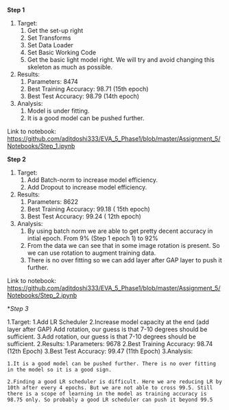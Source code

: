 ﻿**Step 1**

 

1. Target:
	1.  Get the set-up right
	2.  Set Transforms	
	3.  Set Data Loader
	4.  Set Basic Working Code
	5.  Get the basic light model right. We will try and avoid changing this skeleton as much as possible.
6.  Results:
    1.  Parameters: 8474
    2.  Best Training Accuracy: 98.71 (15th epoch)
    3.  Best Test Accuracy: 98.79 (14th epoch)
7.  Analysis:
    1.  Model is under fitting. 
    2.  It is a good model can be pushed further.
  
  Link to notebook: https://github.com/aditdoshi333/EVA_5_Phase1/blob/master/Assignment_5/Notebooks/Step_1.ipynb

**Step 2**

1. Target:
	1. Add Batch-norm to increase model efficiency.
	2.  Add Dropout to increase model efficiency.
3.  Results:
	1.  Parameters: 8622
	5.  Best Training Accuracy: 99.18 ( 15th epoch)
	6.  Best Test Accuracy: 99.24 ( 12th epoch)
2.  Analysis:
    1.  By using batch norm we are able to get pretty decent accuracy in intial epoch. From 9% (Step 1 epoch 1) to 92%
    2. From the data we can see that in some image rotation is present. So we can use rotation to augment training data.
    3.  There is no over fitting so we can add layer after GAP layer to push it further.
      
  Link to notebook: https://github.com/aditdoshi333/EVA_5_Phase1/blob/master/Assignment_5/Notebooks/Step_2.ipynb




**Step 3*

1.Target:
	1.Add LR Scheduler
	2.Increase model capacity at the end (add layer after GAP) Add rotation, our guess is that 7-10 degrees should be sufficient.
	3.Add rotation, our guess is that 7-10 degrees should be sufficient.
2.Results:
	1.Parameters: 9678
	2.Best Training Accuracy: 98.74 (12th Epoch)
	3.Best Test Accuracy: 99.47 (11th Epoch)
3.Analysis:

	1.It is a good model can be pushed further. There is no over fitting in the model so it is a good sign.

	2.Finding a good LR scheduler is difficult. Here we are reducing LR by 10th after every 4 epochs. But we are not able to cross 99.5. Still there is a scope of learning in the model as training accuracy is 98.75 only. So probably a good LR scheduler can push it beyond 99.5
